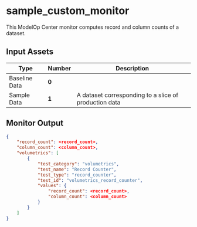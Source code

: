 # sample_custom_monitor

This ModelOp Center monitor computes record and column counts of a dataset.

## Input Assets

| Type          | Number | Description                                           |
| ------------- | ------ | ----------------------------------------------------- |
| Baseline Data | **0**  |                                                       |
| Sample Data   | **1**  | A dataset corresponding to a slice of production data |


## Monitor Output

```JSON
{
    "record_count": <record_count>,
    "column_count": <column_count>,
    "volumetrics": [
        {
            "test_category": "volumetrics",
            "test_name": "Record Counter",
            "test_type": "record_counter",
            "test_id": "volumetrics_record_counter",
            "values": {
                "record_count": <record_count>,
                "column_count": <column_count>
            }
        }
    ]
}
```
